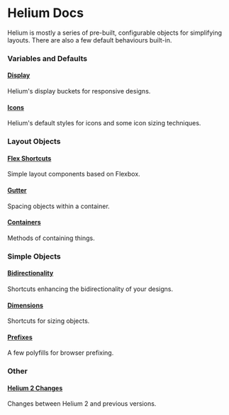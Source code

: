 # Helium Docs

Helium is mostly a series of pre-built, configurable objects for simplifying layouts. There are also a few default behaviours built-in.

### Variables and Defaults

#### [Display](display.md)
Helium's display buckets for responsive designs.

#### [Icons](icons.md)
Helium's default styles for icons and some icon sizing techniques.


### Layout Objects

#### [Flex Shortcuts](flex_shortcuts.md)
Simple layout components based on Flexbox.

#### [Gutter](gutter.md)
Spacing objects within a container.

#### [Containers](containers.md)
Methods of containing things.


### Simple Objects

#### [Bidirectionality](bidir.md)
Shortcuts enhancing the bidirectionality of your designs.

#### [Dimensions](dimen.md)
Shortcuts for sizing objects.


#### [Prefixes](prefixes.md)
A few polyfills for browser prefixing.

### Other

#### [Helium 2 Changes](helium_2_changes.md)
Changes between Helium 2 and previous versions.